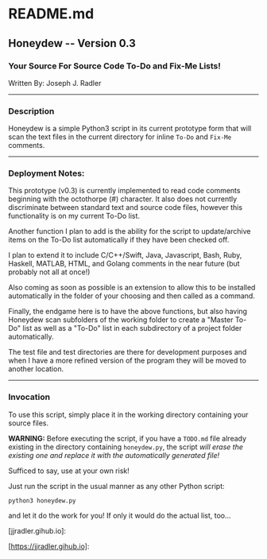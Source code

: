 # README.md
## Honeydew -- Version 0.3
### Your Source For Source Code To-Do and Fix-Me Lists!
Written By: Joseph J. Radler

---
### Description

Honeydew is a simple Python3 script in its current prototype form that will scan
the text files in the current directory for inline `To-Do` and `Fix-Me` comments.

---
### Deployment Notes:

This prototype (v0.3) is currently implemented to read code comments beginning
with the octothorpe (\#) character. It also does not currently discriminate
between standard text and source code files, however this functionality is
on my current To-Do list.

Another function I plan to add is the ability for the script to update/archive
items on the To-Do list automatically if they have been checked off.

I plan to extend it to include C/C++/Swift, Java, Javascript, Bash, Ruby,
Haskell, MATLAB, HTML, and Golang comments in the near future (but probably not
all at once!)

Also coming as soon as possible is an extension to allow this to be installed
automatically in the folder of your choosing and then called as a command.

Finally, the endgame here is to have the above functions, but also having
Honeydew scan subfolders of the working folder to create a "Master To-Do" list
as well as a "To-Do" list in each subdirectory of a project folder automatically.

The test file and test directories are there for development purposes and when I
have a more refined version of the program they will be moved to another
location.

---
### Invocation
To use this script, simply place it in the working directory containing your
source files.

**WARNING:** Before executing the script, if you have a `TODO.md` file already
existing in the directory containing `honeydew.py`, the script
*will erase the existing one and replace it with the automatically
generated file!*

Sufficed to say, use at your own risk!

Just run the script in the usual manner as any other Python script:

`python3 honeydew.py`

and let it do the work for you! If only it would do the actual list, too...

[jjradler.gihub.io]:

[https://jjradler.gihub.io]: